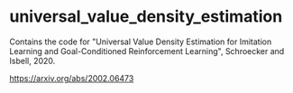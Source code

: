# universal_value_density_estimation

Contains the code for "Universal Value Density Estimation for Imitation Learning and Goal-Conditioned Reinforcement Learning", Schroecker and Isbell, 2020. 

https://arxiv.org/abs/2002.06473
